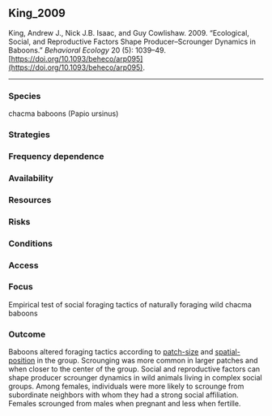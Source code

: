 ## King_2009

King, Andrew J., Nick J.B. Isaac, and Guy Cowlishaw. 2009. “Ecological, Social, and Reproductive Factors Shape Producer–Scrounger Dynamics in Baboons.” _Behavioral Ecology_ 20 (5): 1039–49. [https://doi.org/10.1093/beheco/arp095](https://doi.org/10.1093/beheco/arp095).

---

### Species
chacma baboons (Papio ursinus)


### Strategies

### Frequency dependence

### Availability

### Resources

### Risks

### Conditions

### Access

### Focus
Empirical test of social foraging tactics of naturally foraging wild chacma baboons

### Outcome
Baboons altered foraging tactics according to [patch-size](../topics/patch-size.md) and [spatial-position](../topics/spatial-position.md) in the group. Scrounging was more common in larger patches and when closer to the center of the group.  Social and reproductive factors can shape producer scrounger dynamics in wild animals living in complex social groups. Among females, individuals were more likely to scrounge from subordinate neighbors with whom they had a strong social affiliation. Females scrounged from males when pregnant and less when fertille. 


